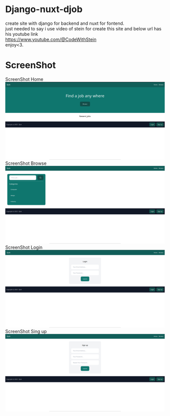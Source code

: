 # Django-nuxt-djob
create site with django for backend and nuxt for fontend. <br>
just needed to say i use video of stein for create this site and below url has his youtube link<br>
https://www.youtube.com/@CodeWithStein<br>
enjoy<3.


# ScreenShot
ScreenShot Home</br>
![alt text](https://github.com/AmirhosseinAbutalebi/Django-nuxt-djob/blob/master/Pic1.png)</br>
ScreenShot Browse</br>
![alt text](https://github.com/AmirhosseinAbutalebi/Django-nuxt-djob/blob/master/Pic2.png)</br>
ScreenShot Login</br>
![alt text](https://github.com/AmirhosseinAbutalebi/Django-nuxt-djob/blob/master/Pic3.png)</br>
ScreenShot Sing up</br>
![alt text](https://github.com/AmirhosseinAbutalebi/Django-nuxt-djob/blob/master/Pic4.png)
